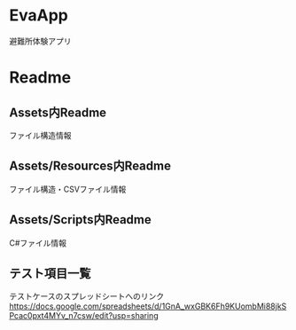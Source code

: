 # EvaApp
避難所体験アプリ

# Readme
## Assets内Readme
ファイル構造情報

## Assets/Resources内Readme
ファイル構造・CSVファイル情報

## Assets/Scripts内Readme
C#ファイル情報

## テスト項目一覧
テストケースのスプレッドシートへのリンク
https://docs.google.com/spreadsheets/d/1GnA_wxGBK6Fh9KUombMi88jkSPcac0pxt4MYv_n7csw/edit?usp=sharing
